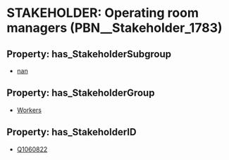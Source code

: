 # STAKEHOLDER: __Operating room managers__ (PBN__Stakeholder_1783)

## Property: has_StakeholderSubgroup

* [nan](PBN__StakeholderSubgroup_7)

## Property: has_StakeholderGroup

* [Workers](PBN__StakeholderGroup_2)

## Property: has_StakeholderID

* [Q1060822](Q1060822)

